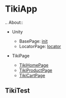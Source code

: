 TikiApp
=======

.. About::

- Unity

  - BasePage: [init](Unity/__init__.py) 
  - LocatorPage: [locator](Unity/locator.py)

- TikiPage

  - [TikiHomePage](TikiPage/TikiHomePage.py)
  - [TikiProductPage](TikiPage/TikiProductPage.py)
  - [TikiCartPage](TikiPage/TikiCartPage.py)

TikiTest
--------


